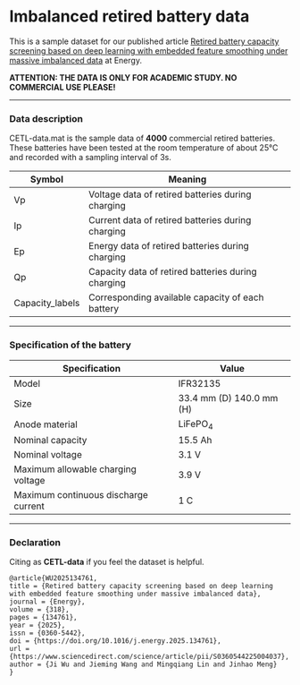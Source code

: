 # Imbalanced retired battery data

This is a sample dataset for our published article [Retired battery capacity screening based on deep learning with embedded feature smoothing under massive imbalanced data](https://www.sciencedirect.com/science/article/pii/S0360544225004037) at Energy.

**ATTENTION: THE DATA IS ONLY FOR ACADEMIC STUDY. NO COMMERCIAL USE PLEASE!**

---
### Data description

CETL-data.mat is the sample data of **4000** commercial retired batteries. These batteries have been tested at the room temperature of about 25&deg;C and recorded with a sampling interval of 3s.

|Symbol	|Meaning|
| --------   | ------   |
|Vp|Voltage data of retired batteries during charging|
|Ip	|Current data of retired batteries during charging|
|Ep	|Energy data of retired batteries during charging|
|Qp	|Capacity data of retired batteries during charging|
|Capacity_labels	|Corresponding available capacity of each battery|


---
### Specification of the battery

|Specification	|Value|
| --------   | ------   |
|Model|IFR32135|
|Size	|33.4 mm (D) 140.0 mm (H)|
|Anode material	|LiFePO<sub>4</sub>|
|Nominal capacity	|15.5 Ah|
|Nominal voltage	|3.1 V|
|Maximum allowable charging voltage	|3.9 V|
|Maximum continuous discharge current	|1 C|

---
### Declaration 

Citing as **CETL-data** if you feel the dataset is helpful.

```
@article{WU2025134761,
title = {Retired battery capacity screening based on deep learning with embedded feature smoothing under massive imbalanced data},
journal = {Energy},
volume = {318},
pages = {134761},
year = {2025},
issn = {0360-5442},
doi = {https://doi.org/10.1016/j.energy.2025.134761},
url = {https://www.sciencedirect.com/science/article/pii/S0360544225004037},
author = {Ji Wu and Jieming Wang and Mingqiang Lin and Jinhao Meng}
}
```
